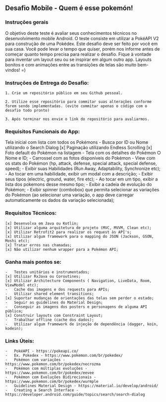 ## Desafio Mobile - Quem é esse pokemón!

### Instruções gerais
O objetivo deste teste é avaliar seus conhecimentos técnicos no desenvolvimento mobile Android.
O teste consiste em utilizar a PokéAPI V2 para construção de uma Pokédex. Este desafio deve ser
feito por você em sua casa. Você pode levar o tempo que quiser, porém nos informe antes de começar
quanto tempo precisa para realizar o desafio. Fique à vontade para inventar um layout seu ou se
inspirar em algum outro app. Layouts bonitos e com animações entre as transições de telas são muito
bem-vindos! =)


### Instruções de Entrega do Desafio:

    1. Crie um repositório público em seu Github pessoal.

    2. Utilize esse repositório para commitar suas alterações conforme forem sendo implementadas. (evite commitar apenas o código com o desafio todo pronto)

    3. Após terminar nos envie o link do repositório para avaliarmos.

### Requisitos Funcionais do App:

Tela inicial com lista com todos os Pokémons
    -   Busca por ID ou Nome utilizando o Search Dialog
    [x] Paginação utilizando Endless Scrolling
    [x] Foto default do Pokémon na listagem
    -   Tela com os detalhes do Pokémon ○ Nome e ID;
    -   Carrossel com as fotos disponíveis do Pokémon
    -   View com os stats do Pokémon (hp, attack, defense, special attack, special defense, speed);
    -   Exibir suas Habilidades (Run Away, Adaptability, Synchronize etc);
    -   Ao tocar em uma habilidade, exibir um modal com a descrição;
    -   Exibir seus tipos (electric, ground, water, fire etc);
    -   Ao tocar em um tipo, exibir a lista dos pokemons desse mesmo tipo;
    -   Exibir a cadeia de evolução do Pokémon;
    -   Exibir spinner (combobox) que permita selecionar as variações do Pokémon (ao selecionar uma variação, o app deve carregar automaticamente os dados da variação selecionada);

### Requisitos Técnicos:

    [x] Desenvolva em Java ou Kotlin;
    [x] Utilizar alguma arquitetura de projeto (MVC, MVVM, Clean etc);
    [x] Utilizar Retrofit2 para realizar os request às API's;
    [x] Utilizar algum framework para o mapping do JSON (Jackson, GSON, Moshi etc);
    [x] Tratar erros nas chamadas;
    [x] Não utilizar nenhum wrapper para a Pokémon API;


### Ganha mais pontos se:

    -   Testes unitários e instrumentados;
    [x] Utilizar RxJava ou Coroutines;
    [x] Utilizar Architecture Components ( Navigation, LiveData, Room, ViewModel etc);
    -   Cache das imagens e dos requests para APIs;
    -   Utilizar shared element transitions;
    [x] Suportar mudanças de orientações das telas sem perder o estado;
    -   Seguir as guidelines do Material Design;
    -   Conseguir as imagens dos posters e personagens de alguma API pública;
    [x] Construir layouts com Constraint Layout;
    -   Trabalhar offline (cache dos dados);
    -   Utilizar algum framework de injeção de dependência (dagger, koin, kodein);


### Links Úteis:
    -   PokéAPI - https://pokeapi.co/
    -   Ex. Pokedex - https://www.pokemon.com/br/pokedex/
    -   Pokémon com variações - https://www.pokemon.com/br/pokedex/necrozma
    -   Pokémon com múltiplas evoluções - https://www.pokemon.com/br/pokedex/eevee
    -   Pokémon com Evoluções Bidirecionais - https://www.pokemon.com/br/pokedex/wurmple
    -   Guidelines Material Design - https://material.io/develop/android/
    -   Creating a Search Interface - https://developer.android.com/guide/topics/search/search-dialog